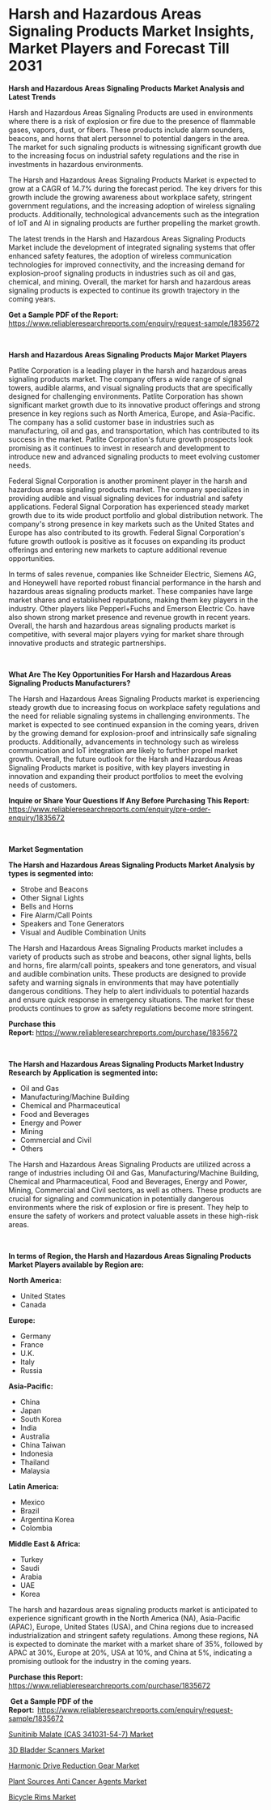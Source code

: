 <p><h1>Harsh and Hazardous Areas Signaling Products Market Insights, Market Players and Forecast Till 2031</h1></p><p><strong>Harsh and Hazardous Areas Signaling Products Market Analysis and Latest Trends</strong></p>
<p><p>Harsh and Hazardous Areas Signaling Products are used in environments where there is a risk of explosion or fire due to the presence of flammable gases, vapors, dust, or fibers. These products include alarm sounders, beacons, and horns that alert personnel to potential dangers in the area. The market for such signaling products is witnessing significant growth due to the increasing focus on industrial safety regulations and the rise in investments in hazardous environments.</p><p>The Harsh and Hazardous Areas Signaling Products Market is expected to grow at a CAGR of 14.7% during the forecast period. The key drivers for this growth include the growing awareness about workplace safety, stringent government regulations, and the increasing adoption of wireless signaling products. Additionally, technological advancements such as the integration of IoT and AI in signaling products are further propelling the market growth.</p><p>The latest trends in the Harsh and Hazardous Areas Signaling Products Market include the development of integrated signaling systems that offer enhanced safety features, the adoption of wireless communication technologies for improved connectivity, and the increasing demand for explosion-proof signaling products in industries such as oil and gas, chemical, and mining. Overall, the market for harsh and hazardous areas signaling products is expected to continue its growth trajectory in the coming years.</p></p>
<p><strong>Get a Sample PDF of the Report:&nbsp;</strong> <a href="https://www.reliableresearchreports.com/enquiry/request-sample/1835672">https://www.reliableresearchreports.com/enquiry/request-sample/1835672</a></p>
<p>&nbsp;</p>
<p><strong>Harsh and Hazardous Areas Signaling Products Major Market Players</strong></p>
<p><p>Patlite Corporation is a leading player in the harsh and hazardous areas signaling products market. The company offers a wide range of signal towers, audible alarms, and visual signaling products that are specifically designed for challenging environments. Patlite Corporation has shown significant market growth due to its innovative product offerings and strong presence in key regions such as North America, Europe, and Asia-Pacific. The company has a solid customer base in industries such as manufacturing, oil and gas, and transportation, which has contributed to its success in the market. Patlite Corporation's future growth prospects look promising as it continues to invest in research and development to introduce new and advanced signaling products to meet evolving customer needs.</p><p>Federal Signal Corporation is another prominent player in the harsh and hazardous areas signaling products market. The company specializes in providing audible and visual signaling devices for industrial and safety applications. Federal Signal Corporation has experienced steady market growth due to its wide product portfolio and global distribution network. The company's strong presence in key markets such as the United States and Europe has also contributed to its growth. Federal Signal Corporation's future growth outlook is positive as it focuses on expanding its product offerings and entering new markets to capture additional revenue opportunities.</p><p>In terms of sales revenue, companies like Schneider Electric, Siemens AG, and Honeywell have reported robust financial performance in the harsh and hazardous areas signaling products market. These companies have large market shares and established reputations, making them key players in the industry. Other players like Pepperl+Fuchs and Emerson Electric Co. have also shown strong market presence and revenue growth in recent years. Overall, the harsh and hazardous areas signaling products market is competitive, with several major players vying for market share through innovative products and strategic partnerships.</p></p>
<p>&nbsp;</p>
<p><strong>What Are The Key Opportunities For Harsh and Hazardous Areas Signaling Products Manufacturers?</strong></p>
<p><p>The Harsh and Hazardous Areas Signaling Products market is experiencing steady growth due to increasing focus on workplace safety regulations and the need for reliable signaling systems in challenging environments. The market is expected to see continued expansion in the coming years, driven by the growing demand for explosion-proof and intrinsically safe signaling products. Additionally, advancements in technology such as wireless communication and IoT integration are likely to further propel market growth. Overall, the future outlook for the Harsh and Hazardous Areas Signaling Products market is positive, with key players investing in innovation and expanding their product portfolios to meet the evolving needs of customers.</p></p>
<p><strong>Inquire or Share Your Questions If Any Before Purchasing This Report:</strong> <a href="https://www.reliableresearchreports.com/enquiry/pre-order-enquiry/1835672">https://www.reliableresearchreports.com/enquiry/pre-order-enquiry/1835672</a></p>
<p>&nbsp;</p>
<p><strong>Market Segmentation</strong></p>
<p><strong>The Harsh and Hazardous Areas Signaling Products Market Analysis by types is segmented into:</strong></p>
<p><ul><li>Strobe and Beacons</li><li>Other Signal Lights</li><li>Bells and Horns</li><li>Fire Alarm/Call Points</li><li>Speakers and Tone Generators</li><li>Visual and Audible Combination Units</li></ul></p>
<p><p>The Harsh and Hazardous Areas Signaling Products market includes a variety of products such as strobe and beacons, other signal lights, bells and horns, fire alarm/call points, speakers and tone generators, and visual and audible combination units. These products are designed to provide safety and warning signals in environments that may have potentially dangerous conditions. They help to alert individuals to potential hazards and ensure quick response in emergency situations. The market for these products continues to grow as safety regulations become more stringent.</p></p>
<p><strong>Purchase this Report:&nbsp;</strong><a href="https://www.reliableresearchreports.com/purchase/1835672">https://www.reliableresearchreports.com/purchase/1835672</a></p>
<p>&nbsp;</p>
<p><strong>The Harsh and Hazardous Areas Signaling Products Market Industry Research by Application is segmented into:</strong></p>
<p><ul><li>Oil and Gas</li><li>Manufacturing/Machine Building</li><li>Chemical and Pharmaceutical</li><li>Food and Beverages</li><li>Energy and Power</li><li>Mining</li><li>Commercial and Civil</li><li>Others</li></ul></p>
<p><p>The Harsh and Hazardous Areas Signaling Products are utilized across a range of industries including Oil and Gas, Manufacturing/Machine Building, Chemical and Pharmaceutical, Food and Beverages, Energy and Power, Mining, Commercial and Civil sectors, as well as others. These products are crucial for signaling and communication in potentially dangerous environments where the risk of explosion or fire is present. They help to ensure the safety of workers and protect valuable assets in these high-risk areas.</p></p>
<p>&nbsp;</p>
<p><strong>In terms of Region, the Harsh and Hazardous Areas Signaling Products Market Players available by Region are:</strong></p>
<p>
    <p> <strong> North America: </strong>
        <ul>
            <li>United States</li>
            <li>Canada</li>
        </ul>
        </p> 
    <p> <strong> Europe: </strong>
        <ul>
            <li>Germany</li>
            <li>France</li>
            <li>U.K.</li>
            <li>Italy</li>
            <li>Russia</li>
        </ul>
        </p> 
    <p> <strong> Asia-Pacific: </strong>
        <ul>
            <li>China</li>
            <li>Japan</li>
            <li>South Korea</li>
            <li>India</li>
            <li>Australia</li>
            <li>China Taiwan</li>
            <li>Indonesia</li>
            <li>Thailand</li>
            <li>Malaysia</li>
        </ul>
        </p> 
    <p> <strong> Latin America: </strong>
        <ul>
            <li>Mexico</li>
            <li>Brazil</li>
            <li>Argentina Korea</li>
            <li>Colombia</li>
        </ul>
        </p> 
    <p> <strong> Middle East & Africa: </strong>
        <ul>
            <li>Turkey</li>
            <li>Saudi</li>
            <li>Arabia</li>
            <li>UAE</li>
            <li>Korea</li>
        </ul>
    </p>
    </p>
<p><p>The harsh and hazardous areas signaling products market is anticipated to experience significant growth in the North America (NA), Asia-Pacific (APAC), Europe, United States (USA), and China regions due to increased industrialization and stringent safety regulations. Among these regions, NA is expected to dominate the market with a market share of 35%, followed by APAC at 30%, Europe at 20%, USA at 10%, and China at 5%, indicating a promising outlook for the industry in the coming years.</p></p>
<p><strong>Purchase this Report: </strong><a href="https://www.reliableresearchreports.com/purchase/1835672">https://www.reliableresearchreports.com/purchase/1835672</a></p>
<p>&nbsp;<strong>Get a Sample PDF of the Report:&nbsp;&nbsp;</strong><a href="https://www.reliableresearchreports.com/enquiry/request-sample/1835672">https://www.reliableresearchreports.com/enquiry/request-sample/1835672</a></p>
<p><strong></strong></p>
<p><p><a href="https://medium.com/@stephanyrau/sunitinib-malate-cas-341031-54-7-market-analysis-and-sze-forecasted-for-period-from-2024-to-2031-8b2c415b13f8">Sunitinib Malate (CAS 341031-54-7) Market</a></p><p><a href="https://github.com/brenzgnarento/Market-Research-Report-List-1/blob/main/3d-bladder-scanners-market.md">3D Bladder Scanners Market</a></p><p><a href="https://github.com/jerrycopelandthomaswsqd8q/Market-Research-Report-List-1/blob/main/harmonic-drive-reduction-gear-market.md">Harmonic Drive Reduction Gear Market</a></p><p><a href="https://medium.com/@stephanyrau/plant-sources-anti-cancer-agents-market-competitive-analysis-market-trends-and-forecast-to-2031-b329e44b485b">Plant Sources Anti Cancer Agents Market</a></p><p><a href="https://issuu.com/reportprime-2/docs/bicycle-rims-market-size-2030.pptx">Bicycle Rims Market</a></p></p>